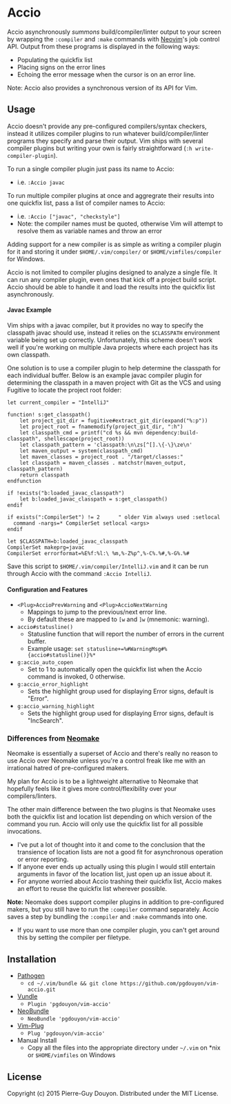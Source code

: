 Accio
=====

Accio asynchronously *summons* build/compiler/linter output to your screen by
wrapping the `:compiler` and `:make` commands with [Neovim][]'s job control
API.  Output from these programs is displayed in the following ways:

- Populating the quickfix list
- Placing signs on the error lines
- Echoing the error message when the cursor is on an error line.

Note: Accio also provides a synchronous version of its API for Vim.


Usage
-----

Accio doesn't provide any pre-configured compilers/syntax checkers, instead it
utilizes compiler plugins to run whatever build/compiler/linter programs they
specify and parse their output.  Vim ships with several compiler plugins but
writing your own is fairly straightforward (`:h write-compiler-plugin`).

To run a single compiler plugin just pass its name to Accio:

- i.e. `:Accio javac`

To run multiple compiler plugins at once and aggregrate their results into one
quickfix list, pass a list of compiler names to Accio:

- i.e. `:Accio ["javac", "checkstyle"]`
- Note: the compiler names must be quoted, otherwise Vim will attempt to
  resolve them as variable names and throw an error

Adding support for a new compiler is as simple as writing a compiler plugin for
it and storing it under `$HOME/.vim/compiler/` or `$HOME/vimfiles/compiler` for
Windows.

Accio is not limited to compiler plugins designed to analyze a single file.  It
can run any compiler plugin, even ones that kick off a project build script.
Accio should be able to handle it and load the results into the quickfix list
asynchronously.


#### Javac Example

Vim ships with a javac compiler, but it provides no way to specify the
classpath javac should use, instead it relies on the `$CLASSPATH` environment
variable being set up correctly.  Unfortunately, this scheme doesn't work well
if you're working on multiple Java projects where each project has its own
classpath.

One solution is to use a compiler plugin to help determine the classpath for
each individual buffer.  Below is an example javac compiler plugin for
determining the classpath in a maven project with Git as the VCS and using
Fugitive to locate the project root folder:

```vim
let current_compiler = "IntelliJ"

function! s:get_classpath()
    let project_git_dir = fugitive#extract_git_dir(expand("%:p"))
    let project_root = fnamemodify(project_git_dir, ":h")
    let classpath_cmd = printf("cd %s && mvn dependency:build-classpath", shellescape(project_root))
    let classpath_pattern = 'classpath:\n\zs[^[].\{-\}\ze\n'
    let maven_output = system(classpath_cmd)
    let maven_classes = project_root . "/target/classes:"
    let classpath = maven_classes . matchstr(maven_output, classpath_pattern)
    return classpath
endfunction

if !exists("b:loaded_javac_classpath")
    let b:loaded_javac_classpath = s:get_classpath()
endif

if exists(":CompilerSet") != 2		" older Vim always used :setlocal
  command -nargs=* CompilerSet setlocal <args>
endif

let $CLASSPATH=b:loaded_javac_classpath
CompilerSet makeprg=javac
CompilerSet errorformat=%E%f:%l:\ %m,%-Z%p^,%-C%.%#,%-G%.%#
```

Save this script to `$HOME/.vim/compiler/IntelliJ.vim` and it can be run
through Accio with the command `:Accio IntelliJ`.


#### Configuration and Features

- `<Plug>AccioPrevWarning` and `<Plug>AccioNextWarning`
    - Mappings to jump to the previous/next error line.
    - By default these are mapped to `[w` and `]w` (mnemonic: warning).
- `accio#statusline()`
    - Statusline function that will report the number of errors in the current
      buffer.
    - Example usage: `set statusline+=%#WarningMsg#%{accio#statusline()}%*`
- `g:accio_auto_copen`
    - Set to 1 to automatically open the quickfix list when the Accio command
      is invoked, 0 otherwise.
- `g:accio_error_highlight`
    - Sets the highlight group used for displaying Error signs, default is
      "Error".
- `g:accio_warning_highlight`
    - Sets the highlight group used for displaying Error signs, default is
      "IncSearch".


### Differences from [Neomake][]

Neomake is essentially a superset of Accio and there's really no reason to use
Accio over Neomake unless you're a control freak like me with an irrational
hatred of pre-configured makers.

My plan for Accio is to be a lightweight alternative to Neomake that hopefully
feels like it gives more control/flexibility over your compilers/linters.

The other main difference between the two plugins is that Neomake uses both the
quickfix list and location list depending on which version of the command you
run.  Accio will only use the quickfix list for all possible invocations.

- I've put a lot of thought into it and come to the conclusion that the
transience of location lists are not a good fit for asynchronous
operation or error reporting.
- If anyone ever ends up actually using this plugin I would still entertain
arguments in favor of the location list, just open up an issue about it.
- For anyone worried about Accio trashing their quickfix list, Accio makes
an effort to reuse the quickfix list wherever possible.

**Note:** Neomake does support compiler plugins in addition to pre-configured
makers, but you still have to run the `:compiler` command separately.  Accio
saves a step by bundling the `:compiler` and `:make` commands into one.

- If you want to use more than one compiler plugin, you can't get around
    this by setting the compiler per filetype.


Installation
------------

* [Pathogen][]
    * `cd ~/.vim/bundle && git clone https://github.com/pgdouyon/vim-accio.git`
* [Vundle][]
    * `Plugin 'pgdouyon/vim-accio'`
* [NeoBundle][]
    * `NeoBundle 'pgdouyon/vim-accio'`
* [Vim-Plug][]
    * `Plug 'pgdouyon/vim-accio'`
* Manual Install
    * Copy all the files into the appropriate directory under `~/.vim` on \*nix or
      `$HOME/vimfiles` on Windows


License
-------

Copyright (c) 2015 Pierre-Guy Douyon.  Distributed under the MIT License.


[Neovim]: https://github.com/neovim/neovim
[Neomake]: https://github.com/benekastah/neomake
[Pathogen]: https://github.com/tpope/vim-pathogen
[Vundle]: https://github.com/gmarik/Vundle.vim
[NeoBundle]: https://github.com/Shougo/neobundle.vim
[Vim-Plug]: https://github.com/junegunn/vim-plug
